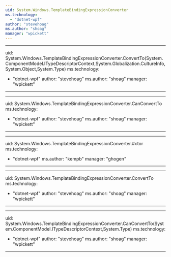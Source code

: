 ```yaml
---
uid: System.Windows.TemplateBindingExpressionConverter
ms.technology: 
  - "dotnet-wpf"
author: "stevehoag"
ms.author: "shoag"
manager: "wpickett"
---
```


---
uid: System.Windows.TemplateBindingExpressionConverter.ConvertTo(System.ComponentModel.ITypeDescriptorContext,System.Globalization.CultureInfo,System.Object,System.Type)
ms.technology: 
  - "dotnet-wpf"
author: "stevehoag"
ms.author: "shoag"
manager: "wpickett"
---

---
uid: System.Windows.TemplateBindingExpressionConverter.CanConvertTo
ms.technology: 
  - "dotnet-wpf"
author: "stevehoag"
ms.author: "shoag"
manager: "wpickett"
---

---
uid: System.Windows.TemplateBindingExpressionConverter.#ctor
ms.technology: 
  - "dotnet-wpf"
ms.author: "kempb"
manager: "ghogen"
---

---
uid: System.Windows.TemplateBindingExpressionConverter.ConvertTo
ms.technology: 
  - "dotnet-wpf"
author: "stevehoag"
ms.author: "shoag"
manager: "wpickett"
---

---
uid: System.Windows.TemplateBindingExpressionConverter.CanConvertTo(System.ComponentModel.ITypeDescriptorContext,System.Type)
ms.technology: 
  - "dotnet-wpf"
author: "stevehoag"
ms.author: "shoag"
manager: "wpickett"
---
